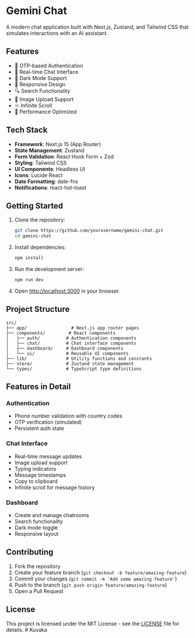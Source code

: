 # Gemini Chat

A modern chat application built with Next.js, Zustand, and Tailwind CSS that simulates interactions with an AI assistant.

## Features

- 🔐 OTP-based Authentication
- 💬 Real-time Chat Interface
- 🌙 Dark Mode Support
- 📱 Responsive Design
- 🔍 Search Functionality
- 📸 Image Upload Support
- ♾️ Infinite Scroll
- 🚀 Performance Optimized

## Tech Stack

- **Framework**: Next.js 15 (App Router)
- **State Management**: Zustand
- **Form Validation**: React Hook Form + Zod
- **Styling**: Tailwind CSS
- **UI Components**: Headless UI
- **Icons**: Lucide React
- **Date Formatting**: date-fns
- **Notifications**: react-hot-toast

## Getting Started

1. Clone the repository:
   ```bash
   git clone https://github.com/yourusername/gemini-chat.git
   cd gemini-chat
   ```

2. Install dependencies:
   ```bash
   npm install
   ```

3. Run the development server:
   ```bash
   npm run dev
   ```

4. Open [http://localhost:3000](http://localhost:3000) in your browser.

## Project Structure

```
src/
├── app/                 # Next.js app router pages
├── components/         # React components
│   ├── auth/          # Authentication components
│   ├── chat/          # Chat interface components
│   ├── dashboard/     # Dashboard components
│   └── ui/            # Reusable UI components
├── lib/               # Utility functions and constants
├── store/             # Zustand state management
└── types/             # TypeScript type definitions
```

## Features in Detail

### Authentication
- Phone number validation with country codes
- OTP verification (simulated)
- Persistent auth state

### Chat Interface
- Real-time message updates
- Image upload support
- Typing indicators
- Message timestamps
- Copy to clipboard
- Infinite scroll for message history

### Dashboard
- Create and manage chatrooms
- Search functionality
- Dark mode toggle
- Responsive layout

## Contributing

1. Fork the repository
2. Create your feature branch (`git checkout -b feature/amazing-feature`)
3. Commit your changes (`git commit -m 'Add some amazing feature'`)
4. Push to the branch (`git push origin feature/amazing-feature`)
5. Open a Pull Request

## License

This project is licensed under the MIT License - see the [LICENSE](LICENSE) file for details. #   K u v a k a  
 